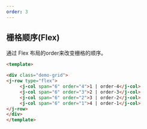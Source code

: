 ```yaml
---
order: 3
---
```


## 栅格顺序(Flex)

通过 Flex 布局的order来改变栅格的顺序。

````html
<template>

<div class="demo-grid">
<j-row type="flex">
     <j-col span="6" order="4">1 | order-4</j-col>
     <j-col span="6" order="3">2 | order-3</j-col>
     <j-col span="6" order="2">3 | order-2</j-col>
     <j-col span="6" order="1">4 | order-1</j-col>
</j-row>
</div>
</template>

````